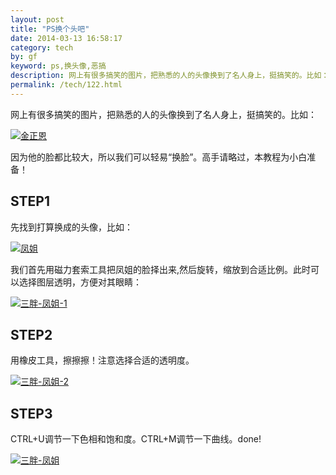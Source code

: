 ```yaml
---
layout: post
title: "PS换个头吧"
date: 2014-03-13 16:58:17
category: tech
by: gf
keyword: ps,换头像,恶搞
description: 网上有很多搞笑的图片，把熟悉的人的头像换到了名人身上，挺搞笑的。比如：因为他的脸都比较大，所以我们可以轻易“换脸”。高手请略过，本教程为小白准备！STEP1先找到打算换成的头像，
permalink: /tech/122.html
---
```

网上有很多搞笑的图片，把熟悉的人的头像换到了名人身上，挺搞笑的。比如：

[![金正恩][d198bae42bc87b0ba05131bffceaeb76.jpg]][d198bae42bc87b0ba05131bffceaeb76.jpg 1]

因为他的脸都比较大，所以我们可以轻易“换脸”。高手请略过，本教程为小白准备！

## STEP1 ##

先找到打算换成的头像，比如：

[![凤姐][b13ab37442cd274f91193bba441c55c8.jpg]][b13ab37442cd274f91193bba441c55c8.jpg 1]

我们首先用磁力套索工具把凤姐的脸择出来,然后旋转，缩放到合适比例。此时可以选择图层透明，方便对其眼睛：

[![三胖-凤姐-1][-_-1]][-_-1_-_-1]

## STEP2 ##

用橡皮工具，擦擦擦！注意选择合适的透明度。

[![三胖-凤姐-2][-_-2]][-_-2_-_-2]

## STEP3 ##

CTRL+U调节一下色相和饱和度。CTRL+M调节一下曲线。done!

[![三胖-凤姐][-]][-_-]


[d198bae42bc87b0ba05131bffceaeb76.jpg]: http://www.gfzj.us/gfzjus_blog/tech/2014-10-22/d198bae42bc87b0ba05131bffceaeb76.jpg
[d198bae42bc87b0ba05131bffceaeb76.jpg 1]: http://gfzj.us/wp-content/uploads/2014/03/金正恩.jpg
[b13ab37442cd274f91193bba441c55c8.jpg]: http://www.gfzj.us/gfzjus_blog/tech/2014-10-22/b13ab37442cd274f91193bba441c55c8.jpg
[b13ab37442cd274f91193bba441c55c8.jpg 1]: http://gfzj.us/wp-content/uploads/2014/03/凤姐.jpg
[-_-1]: http://www.gfzj.us/gfzjus_blog/tech/2014-10-22/8e8e0170303bb845b1aeb3bc0260dfd8.jpg
[-_-1_-_-1]: http://gfzj.us/wp-content/uploads/2014/03/三胖-凤姐-1.jpg
[-_-2]: http://www.gfzj.us/gfzjus_blog/tech/2014-10-22/3ba52fba6a2ac58f41bbfacc1a771e67.jpg
[-_-2_-_-2]: http://gfzj.us/wp-content/uploads/2014/03/三胖-凤姐-21.jpg
[-]: http://www.gfzj.us/gfzjus_blog/tech/2014-10-22/e2cdab7f6f573f866e4c89f205565f9b.jpg
[-_-]: http://gfzj.us/wp-content/uploads/2014/03/三胖-凤姐.jpg
